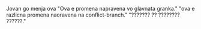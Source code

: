 Jovan go menja ova
"Ova e promena napravena vo glavnata granka." 
"ova e razlicna promena naoravena na conflict-branch." 
"??????? ?? ???????? ??????." 
